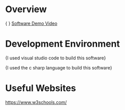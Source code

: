 # Overview

{ }
[Software Demo Video](https://youtu.be/Y2IK9wzuJIw)

# Development Environment

{I used visual studio code to build this software}

{I used the c sharp language to build this software}

# Useful Websites
https://www.w3schools.com/

